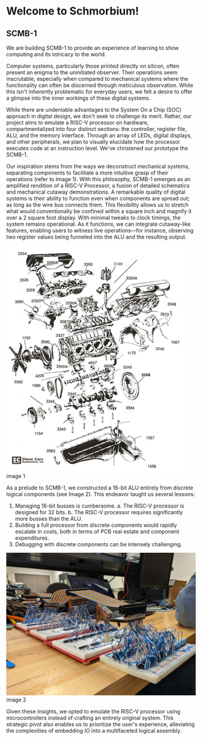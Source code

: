 # Welcome to Schmorbium!

## SCMB-1
We are building SCMB-1 to provide an experience of learning to show computing and its intricacy to the world.

Computer systems, particularly those printed directly on silicon, often present an enigma to the uninitiated observer. Their operations seem inscrutable, especially when compared to mechanical systems where the functionality can often be discerned through meticulous observation. While this isn't inherently problematic for everyday users, we felt a desire to offer a glimpse into the inner workings of these digital systems.

While there are undeniable advantages to the System On a Chip (SOC) approach in digital design, we don't seek to challenge its merit. Rather, our project aims to emulate a RISC-V processor on hardware, compartmentalized into four distinct sections: the controller, register file, ALU, and the memory interface. Through an array of LEDs, digital displays, and other peripherals, we plan to visually elucidate how the processor executes code at an instruction level. We've christened our prototype the SCMB-1.

Our inspiration stems from the ways we deconstruct mechanical systems, separating components to facilitate a more intuitive grasp of their operations (refer to Image 1). With this philosophy, SCMB-1 emerges as an amplified rendition of a RISC-V Processor, a fusion of detailed schematics and mechanical cutaway demonstrations. A remarkable quality of digital systems is their ability to function even when components are spread out; as long as the wire bus connects them. This flexibility allows us to stretch what would conventionally be confined within a square inch and magnify it over a 2 square foot display. With minimal tweaks to clock timings, the system remains operational. As it functions, we can integrate cutaway-like features, enabling users to witness live operations—for instance, observing two register values being funneled into the ALU and the resulting output.

![Engine](images/engine.jfif)
image 1

As a prelude to SCMB-1, we constructed a 16-bit ALU entirely from discrete logical components (see Image 2). This endeavor taught us several lessons:

1. Managing 16-bit busses is cumbersome.
    a. The RISC-V processor is designed for 32 bits.
    b. The RISC-V processor requires significantly more busses than the ALU.
2. Building a full processor from discrete components would rapidly escalate in costs, both in terms of PCB real estate and component expenditures.
3. Debugging with discrete components can be intensely challenging.

![16b-ALU](images/prototype3.jpg)
image 2

Given these insights, we opted to emulate the RISC-V processor using microcontrollers instead of crafting an entirely original system. This strategic pivot also enables us to prioritize the user's experience, alleviating the complexities of embedding IO into a multifaceted logical assembly.